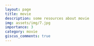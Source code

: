 ```yaml
---
layout: page
title: movie
description: some resources about movie
img: assets/img/7.jpg
importance: 3
category: movie
giscus_comments: true
---
```

